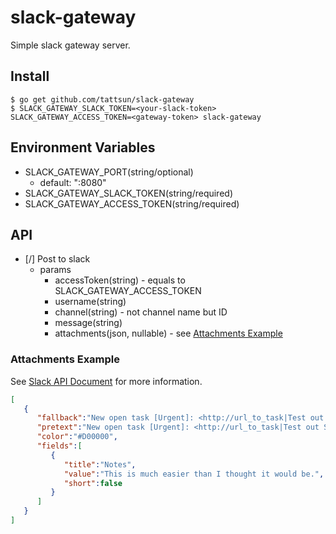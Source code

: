 # slack-gateway

Simple slack gateway server.

## Install

```
$ go get github.com/tattsun/slack-gateway
$ SLACK_GATEWAY_SLACK_TOKEN=<your-slack-token> SLACK_GATEWAY_ACCESS_TOKEN=<gateway-token> slack-gateway
```

## Environment Variables

- SLACK_GATEWAY_PORT(string/optional)
  - default: ":8080"
- SLACK_GATEWAY_SLACK_TOKEN(string/required)
- SLACK_GATEWAY_ACCESS_TOKEN(string/required)

## API

- [/] Post to slack
	- params
		- accessToken(string) - equals to SLACK_GATEWAY_ACCESS_TOKEN
		- username(string)
		- channel(string) - not channel name but ID
		- message(string)
        - attachments(json, nullable) - see [Attachments Example](#attachmentsex)

### <a name="attachmentsex"></a>Attachments Example

See [Slack API Document](https://api.slack.com/docs/attachments) for more information.

```json
[
   {
      "fallback":"New open task [Urgent]: <http://url_to_task|Test out Slack message attachments>",
      "pretext":"New open task [Urgent]: <http://url_to_task|Test out Slack message attachments>",
      "color":"#D00000",
      "fields":[
         {
            "title":"Notes",
            "value":"This is much easier than I thought it would be.",
            "short":false
         }
      ]
   }
]
```
